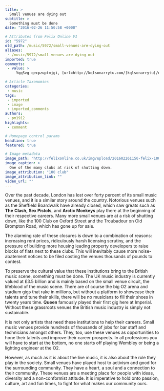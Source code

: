 ```yaml
---
title: >
  Small venues are dying out
subtitle: >
  Something must be done
date: "2016-02-26 11:50:58 +0000"

# Attributes from Felix Online V1
id: "5972"
old_path: /music/5972/small-venues-are-dying-out
aliases:
 - /music/5972/small-venues-are-dying-out
imported: true
comments:
 - value: >
     YqqSvg qecpzuptmjgi, [url=http://kqlsonarrytu.com/]kqlsonarrytu[/url], [link=http://adrpotzhiwyq.com/]adrpotzhiwyq[/link], http://ixyfbufrczyt.com/

# Article Taxonomies
categories:
 - music
tags:
 - imported
 - image
 - imported_comments
authors:
 - pm1912
highlights:
 - comment

# Homepage control params
headline: true
featured: true

# Image metadata
image_path: "http://felixonline.co.uk/img/upload/201602261150-felix-100club.jpg"
image_caption: >
  One of the many clubs at risk of shutting down.
image_attribution: "100 club"
image_attribution_link: ""
video_url: ""
---
```


Over the past decade, London has lost over forty percent of its small music venues, and it is a similar story around the country. Notorious venues such as the Sheffield Boardwalk have already closed, which saw greats such as **The** **Clash**, **Sex Pistols**, and **Arctic Monkeys** play there at the beginning of their respective careers. Many more small venues are at a risk of shutting down, like the 100 Club on Oxford Street and the Troubadour on Old Brompton Road, which has gone up for sale.

The alarming rate of these closures is down to a combination of reasons: increasing rent prices, ridiculously harsh licensing scrutiny, and the pressure of building more housing leading property developers to raise blocks of flats next to these clubs. This will inevitably cause more noise-abatement notices to be filed costing the venues thousands of pounds to contest.

To preserve the cultural value that these institutions bring to the British music scene, something must be done. The UK music industry is currently valued at £3.5 billion and is mainly based on the small venue circuit, the lifeblood of the music scene. There are of course the big O2 arena and stadium gigs that rake in millions, but without a platform to showcase their talents and tune their skills, there will be no musicians to fill their shoes in twenty years time. **Queen** famously played their first gig here at Imperial. Without these grassroots venues the British music industry is simply not sustainable.

It is not only artists that need these institutions to help their careers. Small music venues provide hundreds of thousands of jobs for bar staff and technicians amongst others. They, too, use these venues as opportunities to hone their talents and improve their career prospects. In all professions you will have to start at the bottom, no one starts off playing Wembley or being a lighting engineer at the O2.

However, as much as it is about the live music, it is also about the role they play in the society. Small venues have played host to activism and good for the surrounding community. They have a heart, a soul and a connection to their community. These venues are  a meeting place for people with ideas, diversity and a non-conformist attitude. It is imperative to hold onto passion, culture, art and fun times, to fight for what makes our community ours.
